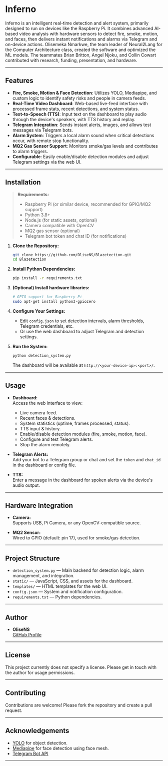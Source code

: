 # Inferno

Inferno is an intelligent real-time detection and alert system, primarily designed to run on devices like the Raspberry Pi. It combines advanced AI-based video analysis with hardware sensors to detect fire, smoke, motion, and faces, then delivers instant notifications and alarms via Telegram and on-device actions. Olisemeka Nmarkwe, the team leader of Neural2Lang for the Computer Architecture class, created the software and optimized the ML models. The teammates Brian Britton, Angel Njoku, and Collin Cowart contributed with research, funding, presentation, and hardware.

---

## Features

- **Fire, Smoke, Motion & Face Detection**: Utilizes YOLO, Mediapipe, and custom logic to identify safety risks and people in camera feeds.
- **Real-Time Video Dashboard**: Web-based live-feed interface with processed frame stats, recent detections, and system status.
- **Text-to-Speech (TTS)**: Input text on the dashboard to play audio through the device's speakers, with TTS history and replay.
- **Telegram Integration**: Sends instant alerts, images, and allows test messages via Telegram bots.
- **Alarm System**: Triggers a local alarm sound when critical detections occur, with remote stop functionality.
- **MQ2 Gas Sensor Support**: Monitors smoke/gas levels and contributes to alarm triggers.
- **Configurable**: Easily enable/disable detection modules and adjust Telegram settings via the web UI.

---

## Installation

> **Requirements:**  
> - Raspberry Pi (or similar device, recommended for GPIO/MQ2 support)  
> - Python 3.8+  
> - Node.js (for static assets, optional)  
> - Camera compatible with OpenCV  
> - MQ2 gas sensor (optional)  
> - Telegram bot token and chat ID (for notifications)

1. **Clone the Repository:**
    ```bash
    git clone https://github.com/OliseNS/Blazetection.git
    cd Blazetection
    ```

2. **Install Python Dependencies:**
    ```bash
    pip install -r requirements.txt
    ```

3. **(Optional) Install hardware libraries:**
    ```bash
    # GPIO support for Raspberry Pi
    sudo apt-get install python3-gpiozero
    ```

4. **Configure Your Settings:**
    - Edit `config.json` to set detection intervals, alarm thresholds, Telegram credentials, etc.
    - Or use the web dashboard to adjust Telegram and detection settings.

5. **Run the System:**
    ```bash
    python detection_system.py
    ```
    The dashboard will be available at `http://<your-device-ip>:<port>/`.

---

## Usage

- **Dashboard:**  
  Access the web interface to view:
  - Live camera feed.
  - Recent faces & detections.
  - System statistics (uptime, frames processed, status).
  - TTS input & history.
  - Enable/disable detection modules (fire, smoke, motion, face).
  - Configure and test Telegram alerts.
  - Stop the alarm remotely.

- **Telegram Alerts:**  
  Add your bot to a Telegram group or chat and set the `token` and `chat_id` in the dashboard or config file.

- **TTS:**  
  Enter a message in the dashboard for spoken alerts via the device's audio output.

---

## Hardware Integration

- **Camera:**  
  Supports USB, Pi Camera, or any OpenCV-compatible source.

- **MQ2 Sensor:**  
  Wired to GPIO (default: pin 17), used for smoke/gas detection.

---

## Project Structure

- `detection_system.py` &mdash; Main backend for detection logic, alarm management, and integration.
- `static/` &mdash; JavaScript, CSS, and assets for the dashboard.
- `templates/` &mdash; HTML templates for the web UI.
- `config.json` &mdash; System and notification configuration.
- `requirements.txt` &mdash; Python dependencies.

---

## Author

- **OliseNS**  
  [GitHub Profile](https://github.com/OliseNS)

---

## License

This project currently does not specify a license. Please get in touch with the author for usage permissions.

---

## Contributing

Contributions are welcome! Please fork the repository and create a pull request.

---

## Acknowledgements

- [YOLO](https://github.com/ultralytics/yolov5) for object detection.
- [Mediapipe](https://google.github.io/mediapipe/) for face detection using face mesh.
- [Telegram Bot API](https://core.telegram.org/bots/api)

---
